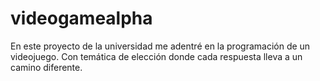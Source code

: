# videogamealpha
En este proyecto de la universidad me adentré en la programación de un videojuego. Con temática de elección donde cada respuesta lleva a un camino diferente.
